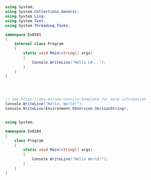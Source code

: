 #


## 
```c#
using System;
using System.Collections.Generic;
using System.Linq;
using System.Text;
using System.Threading.Tasks;

namespace Ex0101
{
    internal class Program
    {
        static void Main(string[] args)
        {
            Console.WriteLine("Hello C#...");
        }
    }
}
```


## 
```c#

```


## 
```c#
// See https://aka.ms/new-console-template for more information
Console.WriteLine("Hello, World!");
Console.WriteLine(Environment.OSVersion.VersionString);
```


## 
```c#
using System;

namespace Ex0104
{
    class Program
    {
        static void Main(string[] args)
        {
            Console.WriteLine("Hello World!");
        }
    }
}
```


## 
```c#

```


## 
```c#

```


## 
```c#

```


## 
```c#

```


## 
```c#

```


## 
```c#

```


## 
```c#

```


## 
```c#

```


## 
```c#

```


## 
```c#

```


## 
```c#

```


## 
```c#

```


## 
```c#

```


## 
```c#

```


## 
```c#

```


## 
```c#

```


## 
```c#

```
